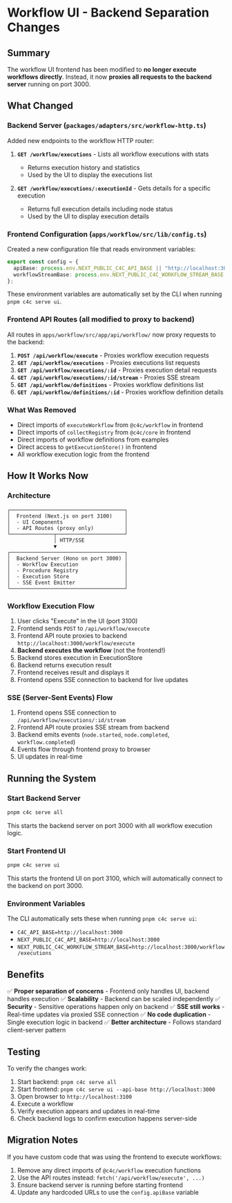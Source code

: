 # Workflow UI - Backend Separation Changes

## Summary

The workflow UI frontend has been modified to **no longer execute workflows directly**. Instead, it now **proxies all requests to the backend server** running on port 3000.

## What Changed

### Backend Server (`packages/adapters/src/workflow-http.ts`)

Added new endpoints to the workflow HTTP router:

1. **`GET /workflow/executions`** - Lists all workflow executions with stats
   - Returns execution history and statistics
   - Used by the UI to display the executions list

2. **`GET /workflow/executions/:executionId`** - Gets details for a specific execution
   - Returns full execution details including node status
   - Used by the UI to display execution details

### Frontend Configuration (`apps/workflow/src/lib/config.ts`)

Created a new configuration file that reads environment variables:

```typescript
export const config = {
  apiBase: process.env.NEXT_PUBLIC_C4C_API_BASE || "http://localhost:3000",
  workflowStreamBase: process.env.NEXT_PUBLIC_C4C_WORKFLOW_STREAM_BASE || "..."
};
```

These environment variables are automatically set by the CLI when running `pnpm c4c serve ui`.

### Frontend API Routes (all modified to proxy to backend)

All routes in `apps/workflow/src/app/api/workflow/` now proxy requests to the backend:

1. **`POST /api/workflow/execute`** - Proxies workflow execution requests
2. **`GET /api/workflow/executions`** - Proxies executions list requests
3. **`GET /api/workflow/executions/:id`** - Proxies execution detail requests
4. **`GET /api/workflow/executions/:id/stream`** - Proxies SSE stream
5. **`GET /api/workflow/definitions`** - Proxies workflow definitions list
6. **`GET /api/workflow/definitions/:id`** - Proxies workflow definition details

### What Was Removed

- Direct imports of `executeWorkflow` from `@c4c/workflow` in frontend
- Direct imports of `collectRegistry` from `@c4c/core` in frontend
- Direct imports of workflow definitions from examples
- Direct access to `getExecutionStore()` in frontend
- All workflow execution logic from the frontend

## How It Works Now

### Architecture

```
┌─────────────────────────────────────┐
│  Frontend (Next.js on port 3100)    │
│  - UI Components                    │
│  - API Routes (proxy only)          │
└──────────────┬──────────────────────┘
               │ HTTP/SSE
               ▼
┌─────────────────────────────────────┐
│  Backend Server (Hono on port 3000) │
│  - Workflow Execution               │
│  - Procedure Registry               │
│  - Execution Store                  │
│  - SSE Event Emitter                │
└─────────────────────────────────────┘
```

### Workflow Execution Flow

1. User clicks "Execute" in the UI (port 3100)
2. Frontend sends `POST` to `/api/workflow/execute`
3. Frontend API route proxies to backend `http://localhost:3000/workflow/execute`
4. **Backend executes the workflow** (not the frontend!)
5. Backend stores execution in ExecutionStore
6. Backend returns execution result
7. Frontend receives result and displays it
8. Frontend opens SSE connection to backend for live updates

### SSE (Server-Sent Events) Flow

1. Frontend opens SSE connection to `/api/workflow/executions/:id/stream`
2. Frontend API route proxies SSE stream from backend
3. Backend emits events (`node.started`, `node.completed`, `workflow.completed`)
4. Events flow through frontend proxy to browser
5. UI updates in real-time

## Running the System

### Start Backend Server

```bash
pnpm c4c serve all
```

This starts the backend server on port 3000 with all workflow execution logic.

### Start Frontend UI

```bash
pnpm c4c serve ui
```

This starts the frontend UI on port 3100, which will automatically connect to the backend on port 3000.

### Environment Variables

The CLI automatically sets these when running `pnpm c4c serve ui`:

- `C4C_API_BASE=http://localhost:3000`
- `NEXT_PUBLIC_C4C_API_BASE=http://localhost:3000`
- `NEXT_PUBLIC_C4C_WORKFLOW_STREAM_BASE=http://localhost:3000/workflow/executions`

## Benefits

✅ **Proper separation of concerns** - Frontend only handles UI, backend handles execution
✅ **Scalability** - Backend can be scaled independently
✅ **Security** - Sensitive operations happen only on backend
✅ **SSE still works** - Real-time updates via proxied SSE connection
✅ **No code duplication** - Single execution logic in backend
✅ **Better architecture** - Follows standard client-server pattern

## Testing

To verify the changes work:

1. Start backend: `pnpm c4c serve all`
2. Start frontend: `pnpm c4c serve ui --api-base http://localhost:3000`
3. Open browser to `http://localhost:3100`
4. Execute a workflow
5. Verify execution appears and updates in real-time
6. Check backend logs to confirm execution happens server-side

## Migration Notes

If you have custom code that was using the frontend to execute workflows:

1. Remove any direct imports of `@c4c/workflow` execution functions
2. Use the API routes instead: `fetch('/api/workflow/execute', ...)`
3. Ensure backend server is running before starting frontend
4. Update any hardcoded URLs to use the `config.apiBase` variable
